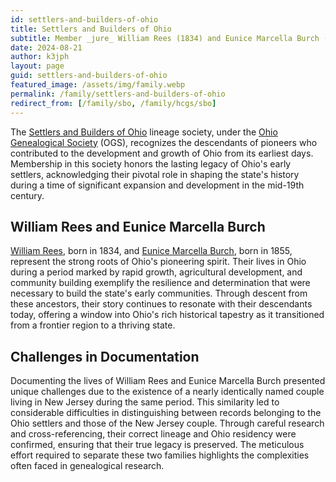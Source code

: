 ```yaml
---
id: settlers-and-builders-of-ohio
title: Settlers and Builders of Ohio
subtitle: Member _jure_ William Rees (1834) and Eunice Marcella Burch (1855)
date: 2024-08-21
author: k3jph
layout: page
guid: settlers-and-builders-of-ohio
featured_image: /assets/img/family.webp
permalink: /family/settlers-and-builders-of-ohio
redirect_from: [/family/sbo, /family/hcgs/sbo]
---
```


The [Settlers and Builders of Ohio](https://www.ogs.org/about/lineage/sbo/)
lineage society, under the [Ohio Genealogical Society](https://www.ogs.org/)
(OGS), recognizes the descendants of pioneers who contributed to the development
and growth of Ohio from its earliest days.  Membership in this society honors
the lasting legacy of Ohio's early settlers, acknowledging their pivotal role in
shaping the state's history during a time of significant expansion and
development in the mid-19th century.

## William Rees and Eunice Marcella Burch

[William Rees](https://www.wikitree.com/wiki/Rees-4587), born in 1834, and
[Eunice Marcella Burch](https://www.wikitree.com/wiki/Burch-6263), born in 1855,
represent the strong roots of Ohio's pioneering spirit. Their lives in Ohio
during a period marked by rapid growth, agricultural development, and community
building exemplify the resilience and determination that were necessary to build
the state's early communities. Through descent from these ancestors, their story
continues to resonate with their descendants today, offering a window into
Ohio's rich historical tapestry as it transitioned from a frontier region to a
thriving state.

## Challenges in Documentation

Documenting the lives of William Rees and Eunice Marcella Burch presented unique
challenges due to the existence of a nearly identically named couple living in
New Jersey during the same period. This similarity led to considerable
difficulties in distinguishing between records belonging to the Ohio settlers
and those of the New Jersey couple. Through careful research and
cross-referencing, their correct lineage and Ohio residency were confirmed,
ensuring that their true legacy is preserved. The meticulous effort required to
separate these two families highlights the complexities often faced in
genealogical research.

